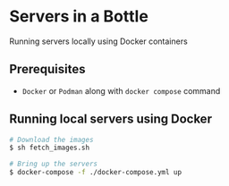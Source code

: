 # Servers in a Bottle
Running servers locally using Docker containers

## Prerequisites
- `Docker` or `Podman` along with `docker compose` command


## Running local servers using Docker
```bash
# Download the images
$ sh fetch_images.sh

# Bring up the servers
$ docker-compose -f ./docker-compose.yml up 
```
